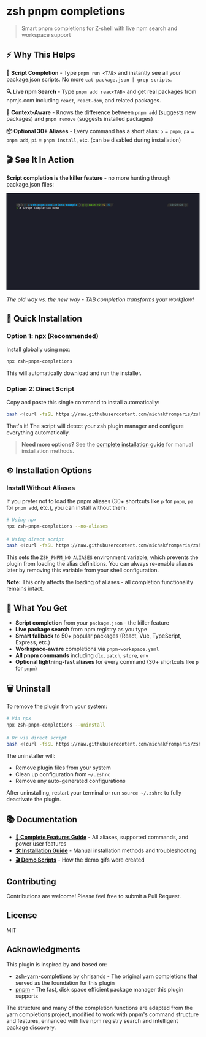 # zsh pnpm completions

> Smart pnpm completions for Z-shell with live npm search and workspace support

## ⚡ **Why This Helps**

**📝 Script Completion** - Type `pnpm run <TAB>` and instantly see all your package.json scripts. No more `cat package.json | grep scripts`.

**🔍 Live npm Search** - Type `pnpm add reac<TAB>` and get real packages from npmjs.com including `react`, `react-dom`, and related packages.

**🎯 Context-Aware** - Knows the difference between `pnpm add` (suggests new packages) and `pnpm remove` (suggests installed packages)

**📦 Optional 30+ Aliases** - Every command has a short alias: `p` = `pnpm`, `pa` = `pnpm add`, `pi` = `pnpm install`, etc. (can be disabled during installation)

## 🎬 **See It In Action**

**Script completion is the killer feature** - no more hunting through package.json files:

[![Script Completion Demo](https://raw.githubusercontent.com/michakfromparis/zsh-pnpm-completions/main/docs/demo/01-script-completion.gif)](https://raw.githubusercontent.com/michakfromparis/zsh-pnpm-completions/main/docs/demo/01-script-completion.gif)

*The old way vs. the new way - TAB completion transforms your workflow!*

## 🚀 **Quick Installation**

### Option 1: npx (Recommended)

Install globally using npx:

```bash
npx zsh-pnpm-completions
```

This will automatically download and run the installer.

### Option 2: Direct Script

Copy and paste this single command to install automatically:

```bash
bash <(curl -fsSL https://raw.githubusercontent.com/michakfromparis/zsh-pnpm-completions/main/setup.sh)
```

That's it! The script will detect your zsh plugin manager and configure everything automatically.

> **Need more options?** See the [complete installation guide](docs/INSTALLATION.md) for manual installation methods.

## ⚙️ **Installation Options**

### Install Without Aliases

If you prefer not to load the pnpm aliases (30+ shortcuts like `p` for `pnpm`, `pa` for `pnpm add`, etc.), you can install without them:

```bash
# Using npx
npx zsh-pnpm-completions --no-aliases

# Using direct script
bash <(curl -fsSL https://raw.githubusercontent.com/michakfromparis/zsh-pnpm-completions/main/setup.sh) --no-aliases
```

This sets the `ZSH_PNPM_NO_ALIASES` environment variable, which prevents the plugin from loading the alias definitions. You can always re-enable aliases later by removing this variable from your shell configuration.

**Note:** This only affects the loading of aliases - all completion functionality remains intact.

## 🎯 **What You Get**

* **Script completion** from your `package.json` - the killer feature
* **Live package search** from npm registry as you type
* **Smart fallback** to 50+ popular packages (React, Vue, TypeScript, Express, etc.)
* **Workspace-aware** completions via `pnpm-workspace.yaml`
* **All pnpm commands** including `dlx`, `patch`, `store`, `env`
* **Optional lightning-fast aliases** for every command (30+ shortcuts like `p` for `pnpm`)

## 🗑️ **Uninstall**

To remove the plugin from your system:

```bash
# Via npx
npx zsh-pnpm-completions --uninstall

# Or via direct script
bash <(curl -fsSL https://raw.githubusercontent.com/michakfromparis/zsh-pnpm-completions/main/setup.sh) --uninstall
```

The uninstaller will:
- Remove plugin files from your system
- Clean up configuration from `~/.zshrc`
- Remove any auto-generated configurations

After uninstalling, restart your terminal or run `source ~/.zshrc` to fully deactivate the plugin.

## 📚 **Documentation**

- **[📖 Complete Features Guide](docs/FEATURES.md)** - All aliases, supported commands, and power user features
- **[🛠️ Installation Guide](docs/INSTALLATION.md)** - Manual installation methods and troubleshooting  
- **[🎬 Demo Scripts](docs/demo/)** - How the demo gifs were created

## Contributing

Contributions are welcome! Please feel free to submit a Pull Request.

## License

MIT

## Acknowledgments

This plugin is inspired by and based on:
- [zsh-yarn-completions](https://github.com/chrisands/zsh-yarn-completions) by chrisands - The original yarn completions that served as the foundation for this plugin
- [pnpm](https://pnpm.io/) - The fast, disk space efficient package manager this plugin supports

The structure and many of the completion functions are adapted from the yarn completions project, modified to work with pnpm's command structure and features, enhanced with live npm registry search and intelligent package discovery. 